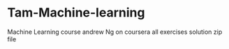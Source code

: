 # Tam-Machine-learning
Machine Learning course
andrew Ng on coursera
all exercises solution
zip file

